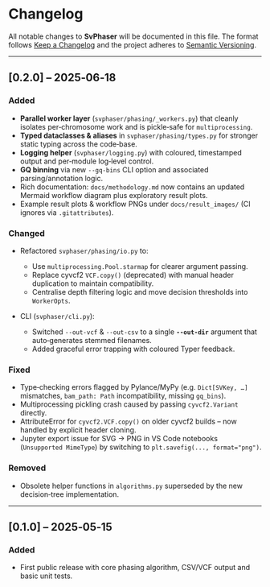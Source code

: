 # Changelog

All notable changes to **SvPhaser** will be documented in this file. The format follows [Keep a Changelog](https://keepachangelog.com/en/1.1.0/) and the project adheres to [Semantic Versioning](https://semver.org/).

---

## \[0.2.0] – 2025‑06‑18

### Added

* **Parallel worker layer** (`svphaser/phasing/_workers.py`) that cleanly isolates per‑chromosome work and is pickle‑safe for `multiprocessing`.
* **Typed dataclasses & aliases** in `svphaser/phasing/types.py` for stronger static typing across the code‑base.
* **Logging helper** (`svphaser/logging.py`) with coloured, timestamped output and per‑module log‑level control.
* **GQ binning** via new `--gq-bins` CLI option and associated parsing/annotation logic.
* Rich documentation: `docs/methodology.md` now contains an updated Mermaid workflow diagram plus exploratory result plots.
* Example result plots & workflow PNGs under `docs/result_images/` (CI ignores via `.gitattributes`).

### Changed

* Refactored `svphaser/phasing/io.py` to:

  * Use `multiprocessing.Pool.starmap` for clearer argument passing.
  * Replace cyvcf2 `VCF.copy()` (deprecated) with manual header duplication to maintain compatibility.
  * Centralise depth filtering logic and move decision thresholds into `WorkerOpts`.
* CLI (`svphaser/cli.py`):

  * Switched `--out-vcf` & `--out-csv` to a single **`--out-dir`** argument that auto‑generates stemmed filenames.
  * Added graceful error trapping with coloured Typer feedback.

### Fixed

* Type‑checking errors flagged by Pylance/MyPy (e.g. `Dict[SVKey, …]` mismatches, `bam_path: Path` incompatibility, missing `gq_bins`).
* Multiprocessing pickling crash caused by passing `cyvcf2.Variant` directly.
* AttributeError for `cyvcf2.VCF.copy()` on older cyvcf2 builds – now handled by explicit header cloning.
* Jupyter export issue for SVG → PNG in VS Code notebooks (`Unsupported MimeType`) by switching to `plt.savefig(..., format="png")`.

### Removed

* Obsolete helper functions in `algorithms.py` superseded by the new decision‑tree implementation.

---

## \[0.1.0] – 2025‑05‑15

### Added

* First public release with core phasing algorithm, CSV/VCF output and basic unit tests.
